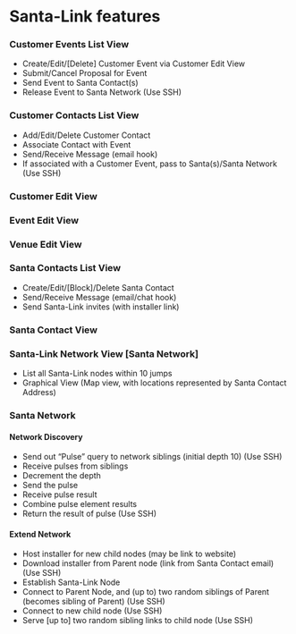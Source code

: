# Santa-Link features

###	Customer Events List View
*	Create/Edit/[Delete] Customer Event via Customer Edit View
*	Submit/Cancel Proposal for Event
*	Send Event to Santa Contact(s)
*	Release Event to Santa Network (Use SSH)
### Customer Contacts List View
*	Add/Edit/Delete Customer Contact
*	Associate Contact with Event
*	Send/Receive Message (email hook)
*	If associated with a Customer Event, pass to Santa(s)/Santa Network (Use SSH)
### Customer Edit View
### Event Edit View
### Venue Edit View
### Santa Contacts List View
*	Create/Edit/[Block]/Delete Santa Contact
*	Send/Receive Message (email/chat hook)
*	Send Santa-Link invites (with installer link)
### Santa Contact View
### Santa-Link  Network View [Santa Network]
*	List all Santa-Link nodes within 10 jumps
*	Graphical View (Map view, with locations represented by Santa Contact Address)
###	Santa Network 
####  Network Discovery  
*	Send out “Pulse” query to network siblings (initial depth 10) (Use SSH)
*  Receive pulses from siblings
*  Decrement the depth
*  Send the pulse
*  Receive pulse result
*  Combine pulse element results
*  Return the result of pulse (Use SSH)
####  Extend Network
*	Host installer for new child nodes (may be link to website)
*	Download installer from Parent node (link from Santa Contact email) (Use SSH)
*	Establish Santa-Link Node
*	Connect to Parent Node, and (up to) two random siblings of Parent (becomes sibling of Parent) (Use SSH)
*	Connect to new child node (Use SSH)
*	Serve [up to] two random sibling links to child node (Use SSH)

